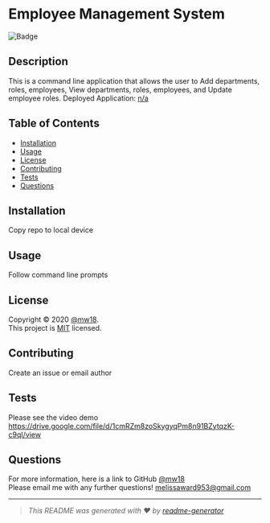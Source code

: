 # Employee Management System 
  ![Badge](https://img.shields.io/badge/license-MIT-green)
  ## Description
  This is a command line application that allows the user to Add departments, roles, employees, View departments, roles, employees, and Update employee roles.
  Deployed Application: [n/a](n/a)
  ## Table of Contents
  * [Installation](#installation)
  * [Usage](#usage)
  * [License](#license)
  * [Contributing](#contributing)
  * [Tests](#tests)
  * [Questions](#questions)
  
  ## Installation
  Copy repo to local device 
  ## Usage
  Follow command line prompts 
  ## License
  Copyright &#169; 2020 [@mw18](https://github.com/mw18).<br>
  This project is [MIT](https://choosealicense.com/licenses/mit/) licensed.
  
  ## Contributing
  Create an issue or email author
  ## Tests
  Please see the video demo https://drive.google.com/file/d/1cmRZm8zoSkygyqPm8n91BZytqzK-c9qI/view
  ## Questions
  For more information, here is a link to GitHub
  [@mw18](https://github.com/mw18)<br>
  Please email me with any further questions! <melissaward953@gmail.com>
  _____________________________________________________
  > *This README was generated with ❤️ by [readme-generator](https://github.com/mw/README-generator)*
